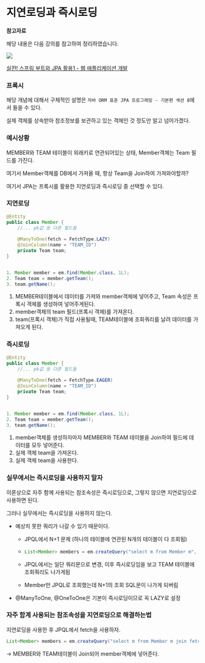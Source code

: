 # 지연로딩과 즉시로딩

**참고자료**

해당 내용은 다음 강의를 참고하여 정리하였습니다. 

![](https://cdn.inflearn.com/public/courses/324119/course_cover/07c45106-3cfa-4dd6-93ed-a6449591831c/%E1%84%80%E1%85%B3%E1%84%85%E1%85%AE%E1%86%B8%205%20%E1%84%87%E1%85%A9%E1%86%A8%E1%84%89%E1%85%A1%204.png)

[실전! 스프링 부트와 JPA 활용1 - 웹 애플리케이션 개발](https://www.inflearn.com/course/%EC%8A%A4%ED%94%84%EB%A7%81%EB%B6%80%ED%8A%B8-JPA-%ED%99%9C%EC%9A%A9-1/dashboard)



### 프록시

해당 개념에 대해서 구체적인 설명은 `자바 ORM 표준 JPA 프로그래밍 - 기본편 섹션 8`에서 들을 수 있다.

실제 객체를 상속받아 참조정보를 보관하고 있는 객체인 것 정도만 알고 넘어가겠다.





### 예시상황

MEMBER와 TEAM 테이블이 외래키로 연관되어있는 상태, Member객체는 Team 필드를 가진다.

여기서 Member객체를 DB에서 가져올 때, 항상 Team을 Join하여 가져와야할까?

여기서 JPA는 프록시를 활용한 지연로딩과 즉시로딩 중 선택할 수 있다.



### 지연로딩

```java
@Entity
public class Member {
    //... pk값 등 다른 필드들
    
    @ManyToOne(fetch = FetchType.LAZY) 
    @JoinColumn(name = "TEAM_ID")
    private Team team;
}


1. Member member = em.find(Member.class, 1L);
2. Team team = member.getTeam();
3. team.getName();
```



1. MEMBER테이블에서 데이터를 가져와 member객체에 넣어주고, Team 속성은 프록시 객체를 생성하여 넣어주게된다.
2. member객체의 team 필드(프록시 객체)를 가져온다.
3. team(프록시 객체)가 직접 사용될때, TEAM테이블에 조회쿼리를 날려 데이터를 가져오게 된다.



### 즉시로딩

```java
@Entity
public class Member {
    //... pk값 등 다른 필드들
    
    @ManyToOne(fetch = FetchType.EAGER)
    @JoinColumn(name = "TEAM_ID")
    private Team team;
}


1. Member member = em.find(Member.class, 1L);
2. Team team = member.getTeam();
3. team.getName();
```



1. member객체를 생성하자마자 MEMBER와 TEAM 테이블을 Join하여 필드에 데이터를 모두 넣어준다.
2. 실제 객체 team을 가져온다.
3. 실제 객체 team을 사용한다.



### 실무에서는 즉시로딩을 사용하지 말자

이론상으로 자주 함께 사용되는 참조속성은 즉시로딩으로, 그렇지 않으면 지연로딩으로 사용하면 된다.

그러나 실무에서는 즉시로딩을 사용하지 않는다.

- 예상치 못한 쿼리가 나갈 수 있기 때문이다.

  - JPQL에서 N+1 문제 (하나의 테이블에 연관된 N개의 테이블이 다 조회됨)

  - ```java
    List<Member> members = em.createQuery("select m from Member m", Member.class).getResultList();
    ```

  - JPQL에서는 일단 쿼리문으로 변경, 이후 즉시로딩임을 보고 TEAM 테이블에 조회쿼리도 나가게됨

  - Member만 JPQL로 조회했는데 N+1의 조회 SQL문이 나가게 되버림

- @ManyToOne, @OneToOne은 기본이 즉시로딩이므로 꼭 LAZY로 설정





### 자주 함계 사용되는 참조속성을 지연로딩으로 해결하는법

지연로딩을 사용한 후 JPQL에서 fetch을 사용하자.

```java
List<Member> members = em.createQuery("select m from Member m join fetch team", Member.class).getResultList();
```

-> MEMBER와 TEAM테이블이 Join되어 member객체에 넣어준다.





